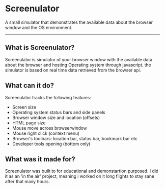 # Screenulator
 A small simulator that demonstrates the available data about the browser window and the OS environment.
 
 
 ---------------------------------------
 
## What is Screenulator?
 Screenulator is simulator of your browser window with the available data about the browser and hosting Operating system through javascript.
 the simulator is based on real time data retrieved from the browser api.
 
 
## What can it do?
 Screenulator tracks the following features:
 - Screen size
 - Operating system status bars and side panels
 - Browser window size and location (offsets)
 - HTML page size 
 - Mouse move across browserwindow
 - Mouse right click (context menu)
 - Browser's toolbars: location bar, status bar, bookmark bar etc
 - Developer tools opening (bottom only)
 
 
## What was it made for?
 Screenulator was built to for educational and demonstartion purposed.
 I did it as an 'in the air' project, meaning i worked on it long flights to stay sane after that many hours.